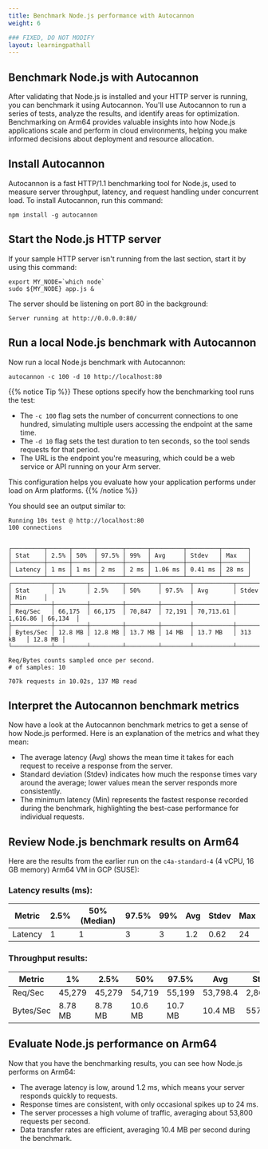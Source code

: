 ```yaml
---
title: Benchmark Node.js performance with Autocannon 
weight: 6

### FIXED, DO NOT MODIFY
layout: learningpathall
---
```


## Benchmark Node.js with Autocannon

After validating that Node.js is installed and your HTTP server is running, you can benchmark it using Autocannon. You'll use Autocannon to run a series of tests, analyze the results, and identify areas for optimization. Benchmarking on Arm64 provides valuable insights into how Node.js applications scale and perform in cloud environments, helping you make informed decisions about deployment and resource allocation.

## Install Autocannon

Autocannon is a fast HTTP/1.1 benchmarking tool for Node.js, used to measure server throughput, latency, and request handling under concurrent load. To install Autocannon, run this command:

```console
npm install -g autocannon
```

## Start the Node.js HTTP server

If your sample HTTP server isn't running from the last section, start it by using this command:
```console
export MY_NODE=`which node`
sudo ${MY_NODE} app.js &
```

The server should be listening on port 80 in the background:

```output
Server running at http://0.0.0.0:80/
```

## Run a local Node.js benchmark with Autocannon

Now run a local Node.js benchmark with Autocannon:

```console
autocannon -c 100 -d 10 http://localhost:80
```
{{% notice Tip %}}
These options specify how the benchmarking tool runs the test:

- The `-c 100` flag sets the number of concurrent connections to one hundred, simulating multiple users accessing the endpoint at the same time.
- The `-d 10` flag sets the test duration to ten seconds, so the tool sends requests for that period.
- The URL is the endpoint you're measuring, which could be a web service or API running on your Arm server.

This configuration helps you evaluate how your application performs under load on Arm platforms.
{{% /notice %}}

You should see an output similar to:
```output
Running 10s test @ http://localhost:80
100 connections


┌─────────┬──────┬──────┬───────┬──────┬─────────┬─────────┬───────┐
│ Stat    │ 2.5% │ 50%  │ 97.5% │ 99%  │ Avg     │ Stdev   │ Max   │
├─────────┼──────┼──────┼───────┼──────┼─────────┼─────────┼───────┤
│ Latency │ 1 ms │ 1 ms │ 2 ms  │ 2 ms │ 1.06 ms │ 0.41 ms │ 28 ms │
└─────────┴──────┴──────┴───────┴──────┴─────────┴─────────┴───────┘
┌───────────┬─────────┬─────────┬─────────┬────────┬───────────┬──────────┬─────────┐
│ Stat      │ 1%      │ 2.5%    │ 50%     │ 97.5%  │ Avg       │ Stdev    │ Min     │
├───────────┼─────────┼─────────┼─────────┼────────┼───────────┼──────────┼─────────┤
│ Req/Sec   │ 66,175  │ 66,175  │ 70,847  │ 72,191 │ 70,713.61 │ 1,616.86 │ 66,134  │
├───────────┼─────────┼─────────┼─────────┼────────┼───────────┼──────────┼─────────┤
│ Bytes/Sec │ 12.8 MB │ 12.8 MB │ 13.7 MB │ 14 MB  │ 13.7 MB   │ 313 kB   │ 12.8 MB │
└───────────┴─────────┴─────────┴─────────┴────────┴───────────┴──────────┴─────────┘

Req/Bytes counts sampled once per second.
# of samples: 10

707k requests in 10.02s, 137 MB read
```

## Interpret the Autocannon benchmark metrics

Now have a look at the Autocannon benchmark metrics to get a sense of how Node.js performed. Here is an explanation of the metrics and what they mean:

- The average latency (Avg) shows the mean time it takes for each request to receive a response from the server. 
- Standard deviation (Stdev) indicates how much the response times vary around the average; lower values mean the server responds more consistently. 
- The minimum latency (Min) represents the fastest response recorded during the benchmark, highlighting the best-case performance for individual requests.

## Review Node.js benchmark results on Arm64

Here are the results from the earlier run on the `c4a-standard-4` (4 vCPU, 16 GB memory) Arm64 VM in GCP (SUSE):

### Latency results (ms):

| Metric   | 2.5% | 50% (Median) | 97.5% | 99% | Avg  | Stdev | Max  |
|----------|------|--------------|-------|-----|------|-------|------|
| Latency  | 1    | 1            | 3     | 3   | 1.2  | 0.62  | 24   |

### Throughput results:

| Metric     | 1%     | 2.5%   | 50%     | 97.5%   | Avg      | Stdev    | Min     |
|------------|--------|--------|---------|---------|----------|----------|---------|
| Req/Sec    | 45,279 | 45,279 | 54,719  | 55,199  | 53,798.4 | 2,863.96 | 45,257 |
| Bytes/Sec  | 8.78 MB| 8.78 MB| 10.6 MB | 10.7 MB | 10.4 MB  | 557 kB   | 8.78 MB |

## Evaluate Node.js performance on Arm64

Now that you have the benchmarking results, you can see how Node.js performs on Arm64: 
- The average latency is low, around 1.2 ms, which means your server responds quickly to requests.
- Response times are consistent, with only occasional spikes up to 24 ms.
- The server processes a high volume of traffic, averaging about 53,800 requests per second.
- Data transfer rates are efficient, averaging 10.4 MB per second during the benchmark.
